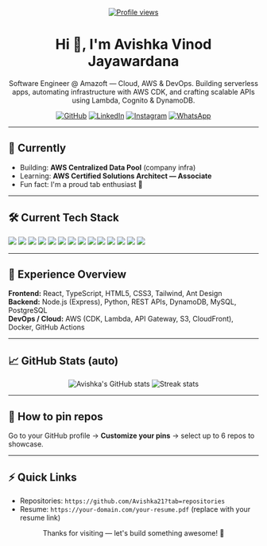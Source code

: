 <!-- PROFILE README for Avishka21 -->

<p align="center">
  <a href="https://avishka21.github.io/Avishka_Jayawardana_Portfolio/">
    <img src="https://komarev.com/ghpvc/?username=Avishka21&color=0e75b6" alt="Profile views" />
  </a>
</p>

<h1 align="center">Hi 👋, I'm Avishka Vinod Jayawardana</h1>
<p align="center">Software Engineer @ Amazoft — Cloud, AWS & DevOps. Building serverless apps, automating infrastructure with AWS CDK, and crafting scalable APIs using Lambda, Cognito & DynamoDB.</p>

<p align="center">
  <a href="https://github.com/Avishka21"><img src="https://img.shields.io/badge/GitHub-181717?style=for-the-badge&logo=github&logoColor=white" alt="GitHub" /></a>
  <a href="https://linkedin.com/in/YOUR_LINKEDIN"><img src="https://img.shields.io/badge/LinkedIn-0077B5?style=for-the-badge&logo=linkedin&logoColor=white" alt="LinkedIn" /></a>
  <a href="https://instagram.com/YOUR_INSTAGRAM"><img src="https://img.shields.io/badge/Instagram-E4405F?style=for-the-badge&logo=instagram&logoColor=white" alt="Instagram" /></a>
  <a href="https://wa.me/YOUR_NUMBER"><img src="https://img.shields.io/badge/WhatsApp-25D366?style=for-the-badge&logo=whatsapp&logoColor=white" alt="WhatsApp" /></a>
</p>

---

## 🔭 Currently
- Building: **AWS Centralized Data Pool** (company infra)  
- Learning: **AWS Certified Solutions Architect — Associate**  
- Fun fact: I'm a proud tab enthusiast 🎸

---

## 🛠 Current Tech Stack

<p>
  <img src="https://img.shields.io/badge/AWS-232F3E?style=for-the-badge&logo=amazonaws&logoColor=white" />
  <img src="https://img.shields.io/badge/Lambda-FF9900?style=for-the-badge&logo=aws-lambda&logoColor=white" />
  <img src="https://img.shields.io/badge/AWS%20CDK-8A2BE2?style=for-the-badge&logo=amazonaws" />
  <img src="https://img.shields.io/badge/REST-26A69A?style=for-the-badge" />
  <img src="https://img.shields.io/badge/Azure-0078D4?style=for-the-badge&logo=microsoftazure&logoColor=white" />
  <img src="https://img.shields.io/badge/DynamoDB-4053D6?style=for-the-badge&logo=amazondynamodb&logoColor=white" />
  <img src="https://img.shields.io/badge/CSS3-1572B6?style=for-the-badge&logo=css3&logoColor=white" />
  <img src="https://img.shields.io/badge/HTML5-E34F26?style=for-the-badge&logo=html5&logoColor=white" />
  <img src="https://img.shields.io/badge/Python-3776AB?style=for-the-badge&logo=python&logoColor=white" />
  <img src="https://img.shields.io/badge/Node.js-339933?style=for-the-badge&logo=nodedotjs&logoColor=white" />
  <img src="https://img.shields.io/badge/React-20232A?style=for-the-badge&logo=react&logoColor=61DAFB" />
  <img src="https://img.shields.io/badge/Figma-F24E1E?style=for-the-badge&logo=figma&logoColor=white" />
  <img src="https://img.shields.io/badge/Canva-00C4CC?style=for-the-badge&logo=canva&logoColor=white" />
  <img src="https://img.shields.io/badge/Linux-FCC624?style=for-the-badge&logo=linux&logoColor=black" />
</p>

---

## 💼 Experience Overview

**Frontend:** React, TypeScript, HTML5, CSS3, Tailwind, Ant Design  
**Backend:** Node.js (Express), Python, REST APIs, DynamoDB, MySQL, PostgreSQL  
**DevOps / Cloud:** AWS (CDK, Lambda, API Gateway, S3, CloudFront), Docker, GitHub Actions

---

## 📈 GitHub Stats (auto)
<p align="center">
  <img src="https://github-readme-stats.vercel.app/api?username=Avishka21&show_icons=true&theme=radical" alt="Avishka's GitHub stats" />
  <img src="https://github-readme-streak-stats.herokuapp.com/?user=Avishka21&theme=radical" alt="Streak stats" />
</p>

---

## 📌 How to pin repos
Go to your GitHub profile → **Customize your pins** → select up to 6 repos to showcase.

---

## ⚡ Quick Links
- Repositories: `https://github.com/Avishka21?tab=repositories`  
- Resume: `https://your-domain.com/your-resume.pdf` (replace with your resume link)

<p align="center">Thanks for visiting — let's build something awesome! 🚀</p>

